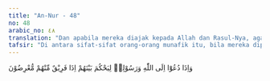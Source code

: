 ```yaml
---
title: "An-Nur - 48"
no: 48
arabic_no: ٤٨
translation: "Dan apabila mereka diajak kepada Allah dan Rasul-Nya, agar (Rasul) memutuskan perkara di antara mereka, tiba-tiba sebagian dari mereka menolak (untuk datang)."
tafsir: "Di antara sifat-sifat orang-orang munafik itu, bila mereka dipanggil untuk menerima ketetapan Allah dan Rasul-Nya mereka berpaling tak mau menerima ketetapan itu. Mereka lebih senang menerima ketetapan siapa pun selain Allah dan Rasul-Nya asal saja ketetapan itu menguntungkan mereka. Mereka tegas-tegas menolak ketetapan Allah dan Rasul-Nya walaupun ketetapan itu nyata-nyata berdasarkan keadilan dan kebenaran dan dikuatkan pula oleh bukti-bukti yang jelas. Dalam ayat lain Allah berfirman menjelaskan sifat orang munafik itu.\n\nTidakkah engkau (Muhammad) memperhatikan orang-orang yang mengaku bahwa mereka telah beriman kepada apa yang diturunkan kepadamu dan kepada apa yang diturunkan sebelummu? Tetapi mereka masih menginginkan ketetapan hukum kepada Tagut, padahal mereka telah diperintahkan untuk mengingkari Tagut itu. Dan setan bermaksud menyesatkan mereka (dengan) kesesatan yang sejauh-jauhnya. Dan apabila dikatakan kepada mereka, \"Marilah (patuh) kepada apa yang telah diturunkan Allah dan (patuh) kepada Rasul,\" (niscaya) engkau (Muhammad) melihat orang munafik menghalangi dengan keras darimu. (an-Nisa'/4: 60-61)"
---
```


وَاِذَا دُعُوْٓا اِلَى اللّٰهِ وَرَسُوْلِهٖ لِيَحْكُمَ بَيْنَهُمْ اِذَا فَرِيْقٌ مِّنْهُمْ مُّعْرِضُوْنَ 
